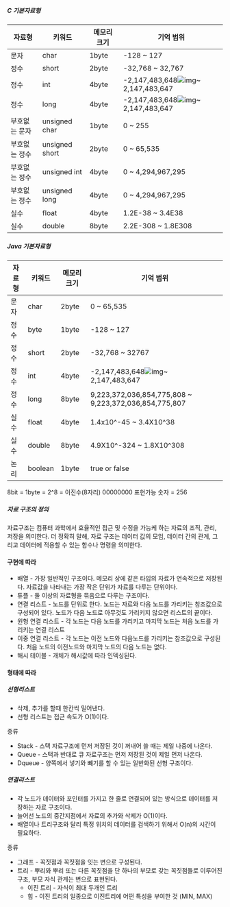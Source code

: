 ##### C 기본자료형

| 자료형        | 키워드         | 메모리 크기 | 기억 범위                                                    |
| ------------- | -------------- | ----------- | ------------------------------------------------------------ |
| 문자          | char           | 1byte       | -128 ~ 127                                                   |
| 정수          | short          | 2byte       | -32,768 ~ 32,767                                             |
| 정수          | int            | 4byte       | -2,147,483,648![img](http://contents.e-campus.co.kr/vmc/6455/02/images/blank.gif)~ 2,147,483,647 |
| 정수          | long           | 4byte       | -2,147,483,648![img](http://contents.e-campus.co.kr/vmc/6455/02/images/blank.gif)~ 2,147,483,647 |
| 부호없는 문자 | unsigned char  | 1byte       | 0 ~ 255                                                      |
| 부호없는 정수 | unsigned short | 2byte       | 0 ~ 65,535                                                   |
| 부호없는 정수 | unsigned int   | 4byte       | 0 ~ 4,294,967,295                                            |
| 부호없는 정수 | unsigned long  | 4byte       | 0 ~ 4,294,967,295                                            |
| 실수          | float          | 4byte       | 1.2E-38 ~ 3.4E38                                             |
| 실수          | double         | 8byte       | 2.2E-308 ~ 1.8E308                                           |



##### Java 기본자료형

| 자료형 | 키워드  | 메모리크기 | 기억 범위                                                    |
| ------ | ------- | ---------- | ------------------------------------------------------------ |
| 문자   | char    | 2byte      | 0 ~ 65,535                                                   |
| 정수   | byte    | 1byte      | -128 ~ 127                                                   |
| 정수   | short   | 2byte      | -32,768 ~ 32767                                              |
| 정수   | int     | 4byte      | -2,147,483,648![img](http://contents.e-campus.co.kr/vmc/6455/02/images/blank.gif)~ 2,147,483,647 |
| 정수   | long    | 8byte      | 9,223,372,036,854,775,808 ~ 9,223,372,036,854,775,807        |
| 실수   | float   | 4byte      | 1.4x10^-45 ~ 3.4X10^38                                       |
| 실수   | double  | 8byte      | 4.9X10^-324 ~ 1.8X10^308                                     |
| 논리   | boolean | 1byte      | true or false                                                |



8bit = 1byte = 2^8 = 이진수(8자리) 00000000 표현가능 숫자 = 256



##### 자료 구조의 정의

자료구조는 컴퓨터 과학에서 효율적인 접근 및 수정을 가능케 하는 자료의 조직, 관리, 저장을 의미한다. 더 정확히 말해, 자료 구조는 데이터 값의 모임, 데이터 간의 관계, 그리고 데이터에 적용할 수 있는 함수나 명령을 의미한다.



#### 구현에 따라

* 배열 - 가장 일반적인 구조이다. 메모리 상에 같은 타입의 자료가 연속적으로 저장된다. 자료값을 나타내는 가장 작은 단위가 자료를 다루는 단위이다.
* 튜플 - 둘 이상의 자료형을 묶음으로 다루는 구조이다.
* 연결 리스트 - 노드를 단위로 한다. 노드는 자료와 다음 노드를 가리키는 참조값으로 구성되어 있다. 노드가 다음 노드로 아무것도 가리키지 않으면 리스트의 끝이다.
* 원형 연결 리스트 - 각 노드는 다음 노드를 가리키고 마지막 노드는 처음 노드를 가리키는 연결 리스트
* 이중 연결 리스트 - 각 노드는 이전 노드와 다음노드를 가리키는 참조값으로 구성된다. 처음 노드의 이전노드와 마지막 노드의 다음 노드는 없다.
* 해시 테이블 - 개체가 해시값에 따라 인덱싱된다.

#### 형태에 따라

##### 선형리스트

* 삭제, 추가를 할때 한칸씩 밀어낸다.
* 선형 리스트는 접근 속도가 O(1)이다.

종류

* Stack - 스택 자료구조에 먼저 저장된 것이 꺼내어 쓸 때는 제일 나중에 나온다.
* Queue - 스택과 반대로 큐 자료구조는 먼저 저장된 것이 제일 먼저 나온다.
* Dqueue - 양쪽에서 넣기와 뺴기를 할 수 있는 일반화된 선형 구조이다.



##### 연결리스트

* 각 노드가 데이터와 포인터를 가지고 한 줄로 연결되어 있는 방식으로 데이터를 저장하는 자료 구조이다.
* 늘어선 노드의 중간지점에서 자료의 추가와 삭제가 O(1)이다.
* 배열이나 트리구조와 달리 특정 위치의 데이터를 검색하기 위해서 O(n)의 시간이 필요하다.



종류

* 그래프 - 꼭짓점과 꼭짓점을 잇는 변으로 구성된다.
* 트리 - 뿌리와 뿌리 또는 다른 꼭짓점을 단 하나의 부모로 갖는 꼭짓점들로 이루어진 구조, 부모 자식 관계는 변으로 표현된다.
  * 이진 트리 - 자식이 최대 두개인 트리
  * 힙 - 이진 트리의 일종으로 이진트리에 어떤 특성을 부여한 것 (MIN, MAX)
